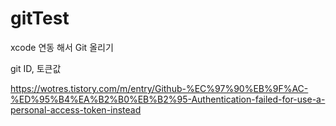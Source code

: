 # gitTest

xcode 연동 해서 Git 올리기

git ID, 토큰값

https://wotres.tistory.com/m/entry/Github-%EC%97%90%EB%9F%AC-%ED%95%B4%EA%B2%B0%EB%B2%95-Authentication-failed-for-use-a-personal-access-token-instead
